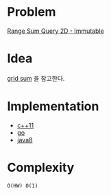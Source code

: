 # Problem

[Range Sum Query 2D - Immutable](https://leetcode.com/problems/range-sum-query-2d-immutable/)

# Idea

[grid sum](/fundamentals/partialsum/gridsum/README.md) 을 참고한다.

# Implementation

* [c++11](a.cpp)
* [go](a.go)
* [java8](MainApp.java)

# Complexity

```
O(HW) O(1)
```
